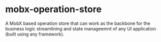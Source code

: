 # mobx-operation-store
A MobX based operation store that can work as the backbone for the business logic streamlining and state manageemnt of any UI application (built using any framework).
